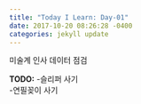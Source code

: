 ```yaml
---
title: "Today I Learn: Day-01"
date: 2017-10-20 08:26:28 -0400
categories: jekyll update
---
```

미술계 인사 데이터 점검

**TODO:**
-슬리퍼 사기<br>
-연필꽂이 사기
